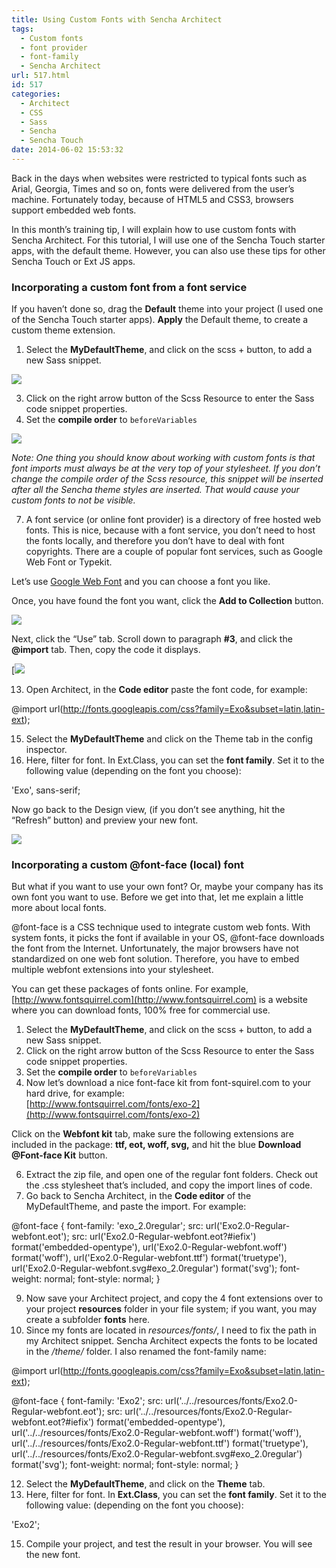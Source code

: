 ```yaml
---
title: Using Custom Fonts with Sencha Architect
tags:
  - Custom fonts
  - font provider
  - font-family
  - Sencha Architect
url: 517.html
id: 517
categories:
  - Architect
  - CSS
  - Sass
  - Sencha
  - Sencha Touch
date: 2014-06-02 15:53:32
---
```


Back in the days when websites were restricted to typical fonts such as Arial, Georgia, Times and so on, fonts were delivered from the user’s machine. Fortunately today, because of HTML5 and CSS3, browsers support embedded web fonts.

In this month’s training tip, I will explain how to use custom fonts with Sencha Architect. For this tutorial, I will use one of the Sencha Touch starter apps, with the default theme. However, you can also use these tips for other Sencha Touch or Ext JS apps.

### Incorporating a custom font from a font service

If you haven’t done so, drag the **Default** theme into your project (I used one of the Sencha Touch starter apps). **Apply** the Default theme, to create a custom theme extension.

1.  Select the **MyDefaultTheme**, and click on the scss + button, to add a new Sass snippet.

![](http://cdn.sencha.io/img/20140519-training-tip-custom-fonts/sass-snippet.png)

3.  Click on the right arrow button of the Scss Resource to enter the Sass code snippet properties.
4.  Set the **compile order** to `beforeVariables`

[![](http://cdn.sencha.io/img/20140519-training-tip-custom-fonts/compile-order.png)](http://cdn.sencha.io/img/20140519-training-tip-custom-fonts/compile-order.png)

_Note: One thing you should know about working with custom fonts is that font imports must always be at the very top of your stylesheet. If you don’t change the compile order of the Scss resource, this snippet will be inserted after all the Sencha theme styles are inserted. That would cause your custom fonts to not be visible._

7.  A font service (or online font provider) is a directory of free hosted web fonts. This is nice, because with a font service, you don’t need to host the fonts locally, and therefore you don’t have to deal with font copyrights. There are a couple of popular font services, such as Google Web Font or Typekit.

Let’s use [Google Web Font](https://www.google.com/fonts) and you can choose a font you like.

Once, you have found the font you want, click the **Add to Collection** button.

[![](http://cdn.sencha.io/img/20140519-training-tip-custom-fonts/google-fonts.png)](http://cdn.sencha.io/img/20140519-training-tip-custom-fonts/google-fonts.png)

Next, click the “Use” tab. Scroll down to paragraph **#3**, and click the **@import** tab. Then, copy the code it displays.

[<img src="http://cdn](http://cdn.sencha.io/img/20140519-training-tip-custom-fonts/google-fonts-add.png) [price of tamiflu](http://biturlz.com/rBQgt0U).sencha.io/img/20140519-training-tip-custom-fonts/google-fonts-add.png" class="aligncenter" />

13.  Open Architect, in the **Code editor** paste the font code, for example:

@import url(http://fonts.googleapis.com/css?family=Exo&subset=latin,latin-ext);

15.  Select the **MyDefaultTheme** and click on the Theme tab in the config inspector.
16.  Here, filter for font. In Ext.Class, you can set the **font family**. Set it to the following value (depending on the font you choose):

'Exo', sans-serif;

Now go back to the Design view, (if you don’t see anything, hit the “Refresh” button) and preview your new font.

[![](http://cdn.sencha.io/img/20140519-training-tip-custom-fonts/preview.png)](http://cdn.sencha.io/img/20140519-training-tip-custom-fonts/preview.png)

### Incorporating a custom @font-face (local) font

But what if you want to use your own font? Or, maybe your company has its own font you want to use. Before we get into that, let me explain a little more about local fonts.

@font-face is a CSS technique used to integrate custom web fonts. With system fonts, it picks the font if available in your OS, @font-face downloads the font from the Internet. Unfortunately, the major browsers have not standardized on one web font solution. Therefore, you have to embed multiple webfont extensions into your stylesheet.

You can get these packages of fonts online. For example, [http://www.fontsquirrel.com](http://www.fontsquirrel.com) is a website where you can download fonts, 100% free for commercial use.

1.  Select the **MyDefaultTheme**, and click on the scss + button, to add a new Sass snippet.
2.  Click on the right arrow button of the Scss Resource to enter the Sass code snippet properties.
3.  Set the **compile order** to `beforeVariables`
4.  Now let’s download a nice font-face kit from font-squirel.com to your hard drive, for example:  
    [http://www.fontsquirrel.com/fonts/exo-2](http://www.fontsquirrel.com/fonts/exo-2)

Click on the **Webfont kit** tab, make sure the following extensions are included in the package: **ttf, eot, woff, svg,** and hit the blue **Download @Font-face Kit** button.

6.  Extract the zip file, and open one of the regular font folders. Check out the .css stylesheet that’s included, and copy the import lines of code.
7.  Go back to Sencha Architect, in the **Code editor** of the MyDefaultTheme, and paste the import. For example:

@font-face {
    font-family: 'exo_2.0regular';
    src: url('Exo2.0-Regular-webfont.eot');
    src: url('Exo2.0-Regular-webfont.eot?#iefix') format('embedded-opentype'),
         url('Exo2.0-Regular-webfont.woff') format('woff'),
         url('Exo2.0-Regular-webfont.ttf') format('truetype'),
         url('Exo2.0-Regular-webfont.svg#exo_2.0regular') format('svg');
    font-weight: normal;
    font-style: normal;
}

9.  Now save your Architect project, and copy the 4 font extensions over to your project **resources** folder in your file system; if you want, you may create a subfolder **fonts** here.
10.  Since my fonts are located in _resources/fonts/_, I need to fix the path in my Architect snippet. Sencha Architect expects the fonts to be located in the _/theme/_ folder. I also renamed the font-family name:

@import url(http://fonts.googleapis.com/css?family=Exo&subset=latin,latin-ext);
 
@font-face {
    font-family: 'Exo2';
    src: url('../../resources/fonts/Exo2.0-Regular-webfont.eot');
    src: url('../../resources/fonts/Exo2.0-Regular-webfont.eot?#iefix') format('embedded-opentype'),
         url('../../resources/fonts/Exo2.0-Regular-webfont.woff') format('woff'),
         url('../../resources/fonts/Exo2.0-Regular-webfont.ttf') format('truetype'),
         url('../../resources/fonts/Exo2.0-Regular-webfont.svg#exo_2.0regular') format('svg');
    font-weight: normal;
    font-style: normal;
}

12.  Select the **MyDefaultTheme**, and click on the **Theme** tab.
13.  Here, filter for font. In **Ext.Class**, you can set the **font family**. Set it to the following value: (depending on the font you choose):

'Exo2';

15.  Compile your project, and test the result in your browser. You will see the new font.